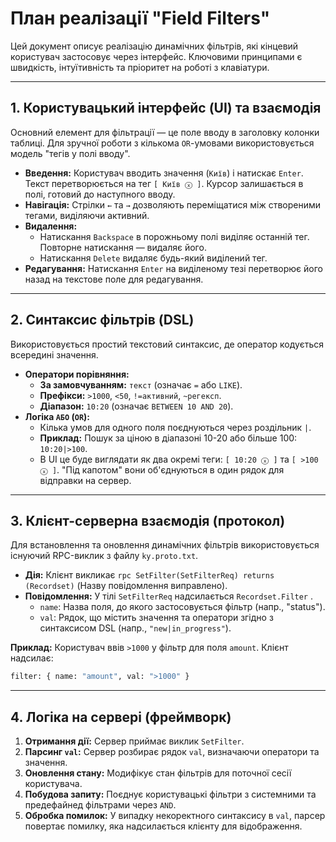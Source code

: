 # План реалізації "Field Filters"

Цей документ описує реалізацію динамічних фільтрів, які кінцевий користувач застосовує через інтерфейс. Ключовими принципами є швидкість, інтуїтивність та пріоритет на роботі з клавіатури.

-----

## 1\. Користувацький інтерфейс (UI) та взаємодія

Основний елемент для фільтрації — це поле вводу в заголовку колонки таблиці. Для зручної роботи з кількома `OR`-умовами використовується модель "тегів у полі вводу".

  * **Введення:** Користувач вводить значення (`Київ`) і натискає `Enter`. Текст перетворюється на тег `[ Київ ⓧ ]`. Курсор залишається в полі, готовий до наступного вводу.
  * **Навігація:** Стрілки `←` та `→` дозволяють переміщатися між створеними тегами, виділяючи активний.
  * **Видалення:**
      * Натискання `Backspace` в порожньому полі виділяє останній тег. Повторне натискання — видаляє його.
      * Натискання `Delete` видаляє будь-який виділений тег.
  * **Редагування:** Натискання `Enter` на виділеному тезі перетворює його назад на текстове поле для редагування.

-----

## 2\. Синтаксис фільтрів (DSL)

Використовується простий текстовий синтаксис, де оператор кодується всередині значення.

  * **Оператори порівняння:**
      * **За замовчуванням:** `текст` (означає `=` або `LIKE`).
      * **Префікси:** `>1000`, `<50`, `!=активний`, `~регексп`.
      * **Діапазон:** `10:20` (означає `BETWEEN 10 AND 20`).
  * **Логіка `АБО` (`OR`):**
      * Кілька умов для одного поля поєднуються через роздільник `|`.
      * **Приклад:** Пошук за ціною в діапазоні 10-20 або більше 100: `10:20|>100`.
      * В UI це буде виглядати як два окремі теги: `[ 10:20 ⓧ ]` та `[ >100 ⓧ ]`. "Під капотом" вони об'єднуються в один рядок для відправки на сервер.

-----

## 3\. Клієнт-серверна взаємодія (протокол)

Для встановлення та оновлення динамічних фільтрів використовується існуючий RPC-виклик з файлу `ky.proto.txt`.

  * **Дія:** Клієнт викликає `rpc SetFilter(SetFilterReq) returns (Recordset)` (Назву повідомлення виправлено).
  * **Повідомлення:** У тілі `SetFilterReq` надсилається `Recordset.Filter` .
      * `name`: Назва поля, до якого застосовується фільтр (напр., "status").
      * `val`: Рядок, що містить значення та оператори згідно з синтаксисом DSL (напр., `"new|in_progress"`).

**Приклад:** Користувач ввів `>1000` у фільтр для поля `amount`. Клієнт надсилає:

```proto
filter: { name: "amount", val: ">1000" }
```

-----

## 4\. Логіка на сервері (фреймворк)

1.  **Отримання дії:** Сервер приймає виклик `SetFilter`.
2.  **Парсинг `val`:** Сервер розбирає рядок `val`, визначаючи оператори та значення.
3.  **Оновлення стану:** Модифікує стан фільтрів для поточної сесії користувача.
4.  **Побудова запиту:** Поєднує користувацькі фільтри з системними та предефайнед фільтрами через `AND`.
5.  **Обробка помилок:** У випадку некоректного синтаксису в `val`, парсер повертає помилку, яка надсилається клієнту для відображення.
